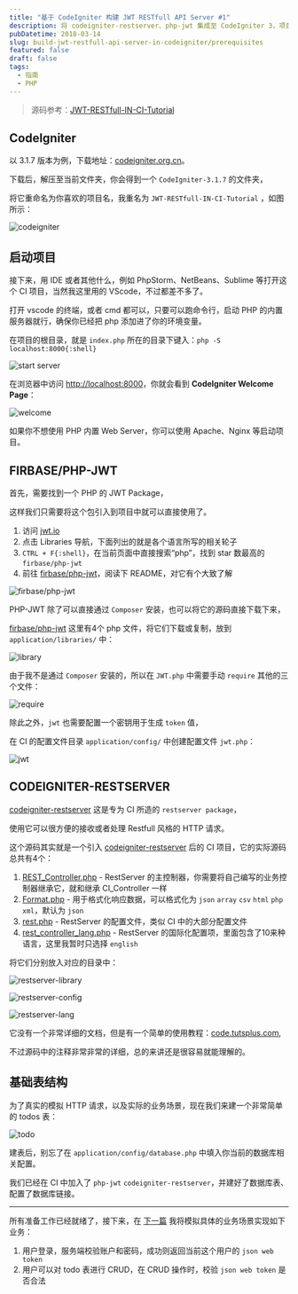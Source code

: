 ```yaml
---
title: "基于 CodeIgniter 构建 JWT RESTfull API Server #1"
description: 将 codeigniter-restserver、php-jwt 集成至 CodeIgniter 3，项目及环境初始化。
pubDatetime: 2018-03-14
slug: build-jwt-restfull-api-server-in-codeigniter/prerequisites
featured: false
draft: false
tags:
  - 指南
  - PHP
---
```


> 源码参考：[JWT-RESTfull-IN-CI-Tutorial](https://github.com/PassionZale/JWT-RESTfull-IN-CI-Tutorial)

## CodeIgniter

以 3.1.7 版本为例，下载地址：[codeigniter.org.cn](https://codeigniter.org.cn/)。

下载后，解压至当前文件夹，你会得到一个 `CodeIgniter-3.1.7` 的文件夹，

将它重命名为你喜欢的项目名，我重名为 `JWT-RESTfull-IN-CI-Tutorial` ，如图所示：

![codeigniter](/images/build-jwt-restfull-api-server-in-codeigniter/codeigniter.png)

## 启动项目

接下来，用 IDE 或者其他什么，例如 PhpStorm、NetBeans、Sublime 等打开这个 CI 项目，当然我这里用的 VScode，不过都差不多了。

打开 vscode 的终端，或者 cmd 都可以，只要可以跑命令行，启动 PHP 的内置服务器就行，确保你已经把 php 添加进了你的环境变量。

在项目的根目录，就是 `index.php` 所在的目录下键入：`php -S localhost:8000{:shell}`

![start server](/images/build-jwt-restfull-api-server-in-codeigniter/start-server.png)

在浏览器中访问 [http://localhost:8000](http://localhost:8000)，你就会看到 **CodeIgniter Welcome Page**：

![welcome](/images/build-jwt-restfull-api-server-in-codeigniter/welcome.png)

如果你不想使用 PHP 内置 Web Server，你可以使用 Apache、Nginx 等启动项目。

## FIRBASE/PHP-JWT

首先，需要找到一个 PHP 的 JWT Package，

这样我们只需要将这个包引入到项目中就可以直接使用了。

1. 访问 [jwt.io](https://jwt.io)
2. 点击 Libraries 导航，下面列出的就是各个语言所写的相关轮子
3. `CTRL + F{:shell}`，在当前页面中直接搜索“php”，找到 star 数最高的 `firbase/php-jwt`
4. 前往 [firbase/php-jwt](https://github.com/firebase/php-jwt)，阅读下 README，对它有个大致了解

![firbase/php-jwt](/images/build-jwt-restfull-api-server-in-codeigniter/firbase-php-jwt.png)

PHP-JWT 除了可以直接通过 `Composer` 安装，也可以将它的源码直接下载下来，

[firbase/php-jwt](https://github.com/firebase/php-jwt) 这里有4个 php 文件，将它们下载或复制，放到 `application/libraries/` 中：

![library](/images/build-jwt-restfull-api-server-in-codeigniter/library.png)

由于我不是通过 `Composer` 安装的，所以在 `JWT.php` 中需要手动 `require` 其他的三个文件：

![require](/images/build-jwt-restfull-api-server-in-codeigniter/require.png)

除此之外，`jwt` 也需要配置一个密钥用于生成 `token` 值，

在 CI 的配置文件目录 `application/config/` 中创建配置文件 `jwt.php`：

![jwt](/images/build-jwt-restfull-api-server-in-codeigniter/jwt.png)

## CODEIGNITER-RESTSERVER

[codeigniter-restserver](https://github.com/chriskacerguis/codeigniter-restserver) 这是专为 CI 所造的 `restserver package`，

使用它可以很方便的接收或者处理 Restfull 风格的 HTTP 请求。

这个源码其实就是一个引入 [codeigniter-restserver](https://github.com/chriskacerguis/codeigniter-restserver) 后的 CI 项目，它的实际源码总共有4个：

1. [REST_Controller.php](https://github.com/chriskacerguis/codeigniter-restserver/tree/master/application/libraries/REST_Controller.php) - RestServer 的主控制器，你需要将自己编写的业务控制器继承它，就和继承 CI_Controller 一样
2. [Format.php](http://github.com/chriskacerguis/codeigniter-restserver/tree/master/application/libraries/Format.php) - 用于格式化响应数据，可以格式化为 `json` `array` `csv` `html` `php` `xml`，默认为 `json`
3. [rest.php](http://github.com/chriskacerguis/codeigniter-restserver/tree/master/application/config/rest.php) - RestServer 的配置文件，类似 CI 中的大部分配置文件
4. [rest_controller_lang.php](https://github.com/chriskacerguis/codeigniter-restserver/tree/master/application/language/english/rest_controller_lang.php) - RestServer 的国际化配置项，里面包含了10来种语言，这里我暂时只选择 `english`

将它们分别放入对应的目录中：

![restserver-library](/images/build-jwt-restfull-api-server-in-codeigniter/restserver-library.png)

![restserver-config](/images/build-jwt-restfull-api-server-in-codeigniter/restserver-config.png)

![restserver-lang](/images/build-jwt-restfull-api-server-in-codeigniter/restserver-lang.png)

它没有一个非常详细的文档，但是有一个简单的使用教程：[code.tutsplus.com](https://code.tutsplus.com/tutorials/working-with-restful-services-in-codeigniter--net-8814),

不过源码中的注释非常非常的详细，总的来讲还是很容易就能理解的。

## 基础表结构

为了真实的模拟 HTTP 请求，以及实际的业务场景，现在我们来建一个非常简单的 todos 表：

![todo](/images/build-jwt-restfull-api-server-in-codeigniter/todo.png)

建表后，别忘了在 `application/config/database.php` 中填入你当前的数据库相关配置。

我们已经在 CI 中加入了 `php-jwt` `codeigniter-restserver`，并建好了数据库表、配置了数据库链接。

---

所有准备工作已经就绪了，接下来，在 [下一篇](/posts/build-jwt-restfull-api-server-in-codeigniter/implement) 我将模拟具体的业务场景实现如下业务：

1. 用户登录，服务端校验账户和密码，成功则返回当前这个用户的 `json web token`
2. 用户可以对 todo 表进行 CRUD，在 CRUD 操作时，校验 `json web token` 是否合法